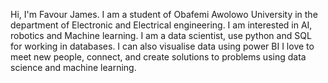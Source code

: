 Hi, I'm Favour James. I am a student of Obafemi Awolowo University in the department of Electronic and Electrical engineering.
I am interested in AI, robotics and Machine learning.
I am a data scientist, use python and SQL for working in databases.
I can also visualise data using power BI
I love to meet new people, connect, and create solutions to problems using data science and machine learning.
